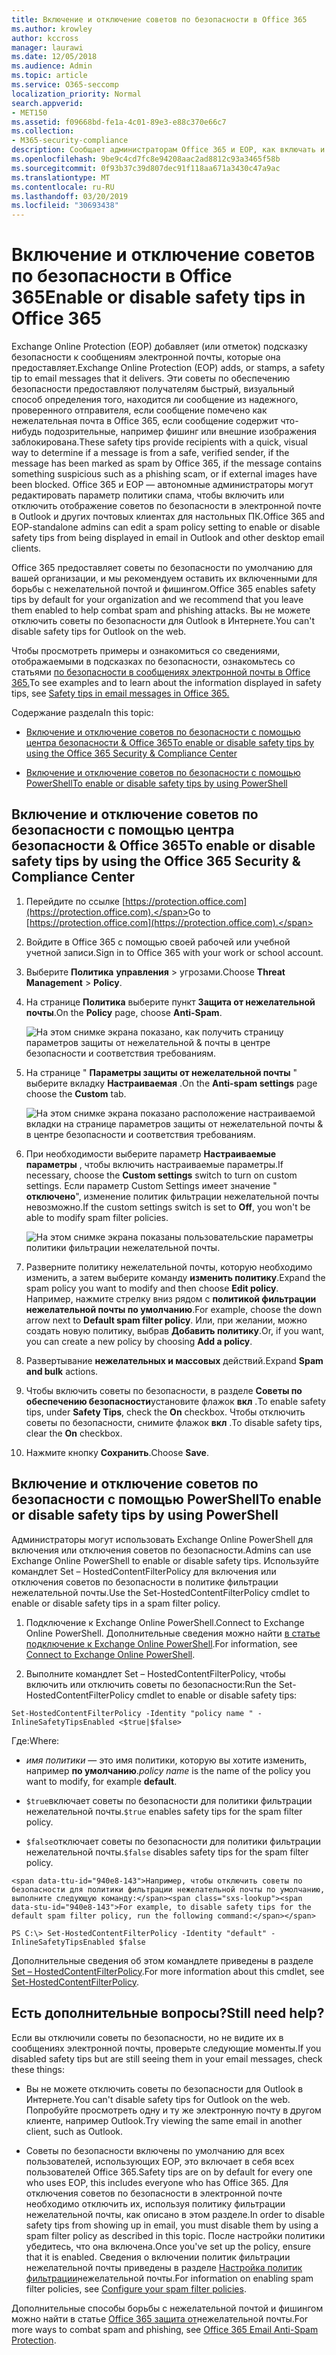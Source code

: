 ```yaml
---
title: Включение и отключение советов по безопасности в Office 365
ms.author: krowley
author: kccross
manager: laurawi
ms.date: 12/05/2018
ms.audience: Admin
ms.topic: article
ms.service: O365-seccomp
localization_priority: Normal
search.appverid:
- MET150
ms.assetid: f09668bd-fe1a-4c01-89e3-e88c370e66c7
ms.collection:
- M365-security-compliance
description: Сообщает администраторам Office 365 и EOP, как включать и отключать советы по безопасности в сообщениях электронной почты.
ms.openlocfilehash: 9be9c4cd7fc8e94208aac2ad8812c93a3465f58b
ms.sourcegitcommit: 0f93b37c39d807dec91f118aa671a3430c47a9ac
ms.translationtype: MT
ms.contentlocale: ru-RU
ms.lasthandoff: 03/20/2019
ms.locfileid: "30693438"
---
```

# <a name="enable-or-disable-safety-tips-in-office-365"></a><span data-ttu-id="940e8-103">Включение и отключение советов по безопасности в Office 365</span><span class="sxs-lookup"><span data-stu-id="940e8-103">Enable or disable safety tips in Office 365</span></span>

<span data-ttu-id="940e8-104">Exchange Online Protection (EOP) добавляет (или отметок) подсказку безопасности к сообщениям электронной почты, которые она предоставляет.</span><span class="sxs-lookup"><span data-stu-id="940e8-104">Exchange Online Protection (EOP) adds, or stamps, a safety tip to email messages that it delivers.</span></span> <span data-ttu-id="940e8-105">Эти советы по обеспечению безопасности предоставляют получателям быстрый, визуальный способ определения того, находится ли сообщение из надежного, проверенного отправителя, если сообщение помечено как нежелательная почта в Office 365, если сообщение содержит что-нибудь подозрительные, например фишинг или внешние изображения заблокирована.</span><span class="sxs-lookup"><span data-stu-id="940e8-105">These safety tips provide recipients with a quick, visual way to determine if a message is from a safe, verified sender, if the message has been marked as spam by Office 365, if the message contains something suspicious such as a phishing scam, or if external images have been blocked.</span></span> <span data-ttu-id="940e8-106">Office 365 и EOP — автономные администраторы могут редактировать параметр политики спама, чтобы включить или отключить отображение советов по безопасности в электронной почте в Outlook и других почтовых клиентах для настольных ПК.</span><span class="sxs-lookup"><span data-stu-id="940e8-106">Office 365 and EOP-standalone admins can edit a spam policy setting to enable or disable safety tips from being displayed in email in Outlook and other desktop email clients.</span></span> 
  
<span data-ttu-id="940e8-107">Office 365 предоставляет советы по безопасности по умолчанию для вашей организации, и мы рекомендуем оставить их включенными для борьбы с нежелательной почтой и фишингом.</span><span class="sxs-lookup"><span data-stu-id="940e8-107">Office 365 enables safety tips by default for your organization and we recommend that you leave them enabled to help combat spam and phishing attacks.</span></span> <span data-ttu-id="940e8-108">Вы не можете отключить советы по безопасности для Outlook в Интернете.</span><span class="sxs-lookup"><span data-stu-id="940e8-108">You can't disable safety tips for Outlook on the web.</span></span>
  
<span data-ttu-id="940e8-109">Чтобы просмотреть примеры и ознакомиться со сведениями, отображаемыми в подсказках по безопасности, ознакомьтесь со статьями [по безопасности в сообщениях электронной почты в Office 365.](safety-tips-in-office-365.md)</span><span class="sxs-lookup"><span data-stu-id="940e8-109">To see examples and to learn about the information displayed in safety tips, see [Safety tips in email messages in Office 365.](safety-tips-in-office-365.md)</span></span>
  
<span data-ttu-id="940e8-110">Содержание раздела</span><span class="sxs-lookup"><span data-stu-id="940e8-110">In this topic:</span></span>
  
- [<span data-ttu-id="940e8-111">Включение и отключение советов по безопасности с помощью центра безопасности &amp; Office 365</span><span class="sxs-lookup"><span data-stu-id="940e8-111">To enable or disable safety tips by using the Office 365 Security &amp; Compliance Center</span></span>](enable-or-disable-safety-tips.md#SandCCsafetytip)
    
- [<span data-ttu-id="940e8-112">Включение и отключение советов по безопасности с помощью PowerShell</span><span class="sxs-lookup"><span data-stu-id="940e8-112">To enable or disable safety tips by using PowerShell</span></span>](enable-or-disable-safety-tips.md#pshellsafetytip)
    
## <a name="to-enable-or-disable-safety-tips-by-using-the-office-365-security-amp-compliance-center"></a><span data-ttu-id="940e8-113">Включение и отключение советов по безопасности с помощью центра безопасности &amp; Office 365</span><span class="sxs-lookup"><span data-stu-id="940e8-113">To enable or disable safety tips by using the Office 365 Security &amp; Compliance Center</span></span>
<span data-ttu-id="940e8-114"><a name="SandCCsafetytip"> </a></span><span class="sxs-lookup"><span data-stu-id="940e8-114"></span></span>

1. <span data-ttu-id="940e8-115">Перейдите по ссылке [https://protection.office.com](https://protection.office.com).</span><span class="sxs-lookup"><span data-stu-id="940e8-115">Go to [https://protection.office.com](https://protection.office.com).</span></span>
    
2. <span data-ttu-id="940e8-116">Войдите в Office 365 с помощью своей рабочей или учебной учетной записи.</span><span class="sxs-lookup"><span data-stu-id="940e8-116">Sign in to Office 365 with your work or school account.</span></span>
    
3. <span data-ttu-id="940e8-117">Выберите **Политика** **управления** \> угрозами.</span><span class="sxs-lookup"><span data-stu-id="940e8-117">Choose **Threat Management** \> **Policy**.</span></span> 
    
4. <span data-ttu-id="940e8-118">На странице **Политика** выберите пункт **Защита от нежелательной почты**.</span><span class="sxs-lookup"><span data-stu-id="940e8-118">On the **Policy** page, choose **Anti-Spam**.</span></span>
    
    ![На этом снимке экрана показано, как получить страницу параметров защиты от нежелательной &amp; почты в центре безопасности и соответствия требованиям.](media/b8eb2ee3-2eb1-4ea2-b138-f6d7fb2e23de.png)
  
5. <span data-ttu-id="940e8-120">На странице " **Параметры защиты от нежелательной почты** " выберите вкладку **Настраиваемая** .</span><span class="sxs-lookup"><span data-stu-id="940e8-120">On the **Anti-spam settings** page choose the **Custom** tab.</span></span> 
    
    ![На этом снимке экрана показано расположение настраиваемой вкладки на странице параметров защиты от нежелательной почты &amp; в центре безопасности и соответствия требованиям.](media/1d688d23-e6f3-4de5-84a7-e8ce31786193.png)
  
6. <span data-ttu-id="940e8-122">При необходимости выберите параметр **Настраиваемые параметры** , чтобы включить настраиваемые параметры.</span><span class="sxs-lookup"><span data-stu-id="940e8-122">If necessary, choose the **Custom settings** switch to turn on custom settings.</span></span> <span data-ttu-id="940e8-123">Если параметр Custom Settings имеет значение " **отключено**", изменение политик фильтрации нежелательной почты невозможно.</span><span class="sxs-lookup"><span data-stu-id="940e8-123">If the custom settings switch is set to **Off**, you won't be able to modify spam filter policies.</span></span>
    
    ![На этом снимке экрана показаны пользовательские параметры политики фильтрации нежелательной почты.](media/94f900ad-b556-4a31-a3ac-acfcd72e71b8.png)
  
7. <span data-ttu-id="940e8-125">Разверните политику нежелательной почты, которую необходимо изменить, а затем выберите команду **изменить политику**.</span><span class="sxs-lookup"><span data-stu-id="940e8-125">Expand the spam policy you want to modify and then choose **Edit policy**.</span></span> <span data-ttu-id="940e8-126">Например, нажмите стрелку вниз рядом с **политикой фильтрации нежелательной почты по умолчанию**.</span><span class="sxs-lookup"><span data-stu-id="940e8-126">For example, choose the down arrow next to **Default spam filter policy**.</span></span> <span data-ttu-id="940e8-127">Или, при желании, можно создать новую политику, выбрав **Добавить политику**.</span><span class="sxs-lookup"><span data-stu-id="940e8-127">Or, if you want, you can create a new policy by choosing **Add a policy**.</span></span>
    
8. <span data-ttu-id="940e8-128">Развертывание **нежелательных и массовых** действий.</span><span class="sxs-lookup"><span data-stu-id="940e8-128">Expand **Spam and bulk** actions.</span></span> 
    
9. <span data-ttu-id="940e8-129">Чтобы включить советы по безопасности, в разделе **Советы по обеспечению безопасности**установите флажок **вкл** .</span><span class="sxs-lookup"><span data-stu-id="940e8-129">To enable safety tips, under **Safety Tips**, check the **On** checkbox.</span></span> <span data-ttu-id="940e8-130">Чтобы отключить советы по безопасности, снимите флажок **вкл** .</span><span class="sxs-lookup"><span data-stu-id="940e8-130">To disable safety tips, clear the **On** checkbox.</span></span> 
    
10. <span data-ttu-id="940e8-131">Нажмите кнопку **Сохранить**.</span><span class="sxs-lookup"><span data-stu-id="940e8-131">Choose **Save**.</span></span>
    
## <a name="to-enable-or-disable-safety-tips-by-using-powershell"></a><span data-ttu-id="940e8-132">Включение и отключение советов по безопасности с помощью PowerShell</span><span class="sxs-lookup"><span data-stu-id="940e8-132">To enable or disable safety tips by using PowerShell</span></span>
<span data-ttu-id="940e8-133"><a name="pshellsafetytip"> </a></span><span class="sxs-lookup"><span data-stu-id="940e8-133"></span></span>

<span data-ttu-id="940e8-134">Администраторы могут использовать Exchange Online PowerShell для включения или отключения советов по безопасности.</span><span class="sxs-lookup"><span data-stu-id="940e8-134">Admins can use Exchange Online PowerShell to enable or disable safety tips.</span></span> <span data-ttu-id="940e8-135">Используйте командлет Set – HostedContentFilterPolicy для включения или отключения советов по безопасности в политике фильтрации нежелательной почты.</span><span class="sxs-lookup"><span data-stu-id="940e8-135">Use the Set-HostedContentFilterPolicy cmdlet to enable or disable safety tips in a spam filter policy.</span></span>
  
1. <span data-ttu-id="940e8-136">Подключение к Exchange Online PowerShell.</span><span class="sxs-lookup"><span data-stu-id="940e8-136">Connect to Exchange Online PowerShell.</span></span> <span data-ttu-id="940e8-137">Дополнительные сведения можно найти [в статье подключение к Exchange Online PowerShell](http://go.microsoft.com/fwlink/p/?LinkId=396554).</span><span class="sxs-lookup"><span data-stu-id="940e8-137">For information, see [Connect to Exchange Online PowerShell](http://go.microsoft.com/fwlink/p/?LinkId=396554).</span></span>
    
2. <span data-ttu-id="940e8-138">Выполните командлет Set – HostedContentFilterPolicy, чтобы включить или отключить советы по безопасности:</span><span class="sxs-lookup"><span data-stu-id="940e8-138">Run the Set-HostedContentFilterPolicy cmdlet to enable or disable safety tips:</span></span>
    
  ```
  Set-HostedContentFilterPolicy -Identity "policy name " -InlineSafetyTipsEnabled <$true|$false>
  ```

<span data-ttu-id="940e8-139">Где:</span><span class="sxs-lookup"><span data-stu-id="940e8-139">Where:</span></span>
    
  -  <span data-ttu-id="940e8-140">*имя политики* — это имя политики, которую вы хотите изменить, например **по умолчанию**.</span><span class="sxs-lookup"><span data-stu-id="940e8-140">*policy name*  is the name of the policy you want to modify, for example **default**.</span></span>
    
  -  <span data-ttu-id="940e8-141">`$true`включает советы по безопасности для политики фильтрации нежелательной почты.</span><span class="sxs-lookup"><span data-stu-id="940e8-141">`$true` enables safety tips for the spam filter policy.</span></span> 
    
  -  <span data-ttu-id="940e8-142">`$false`отключает советы по безопасности для политики фильтрации нежелательной почты.</span><span class="sxs-lookup"><span data-stu-id="940e8-142">`$false` disables safety tips for the spam filter policy.</span></span> 
    
    <span data-ttu-id="940e8-143">Например, чтобы отключить советы по безопасности для политики фильтрации нежелательной почты по умолчанию, выполните следующую команду:</span><span class="sxs-lookup"><span data-stu-id="940e8-143">For example, to disable safety tips for the default spam filter policy, run the following command:</span></span>
    
  ```
  PS C:\> Set-HostedContentFilterPolicy -Identity "default" -InlineSafetyTipsEnabled $false
  ```

<span data-ttu-id="940e8-144">Дополнительные сведения об этом командлете приведены в разделе [Set – HostedContentFilterPolicy](https://technet.microsoft.com/library/jj200781.aspx).</span><span class="sxs-lookup"><span data-stu-id="940e8-144">For more information about this cmdlet, see [Set-HostedContentFilterPolicy](https://technet.microsoft.com/library/jj200781.aspx).</span></span>
    
## <a name="still-need-help"></a><span data-ttu-id="940e8-145">Есть дополнительные вопросы?</span><span class="sxs-lookup"><span data-stu-id="940e8-145">Still need help?</span></span>
<span data-ttu-id="940e8-146"><a name="pshellsafetytip"> </a></span><span class="sxs-lookup"><span data-stu-id="940e8-146"></span></span>

<span data-ttu-id="940e8-147">Если вы отключили советы по безопасности, но не видите их в сообщениях электронной почты, проверьте следующие моменты.</span><span class="sxs-lookup"><span data-stu-id="940e8-147">If you disabled safety tips but are still seeing them in your email messages, check these things:</span></span>
  
- <span data-ttu-id="940e8-148">Вы не можете отключить советы по безопасности для Outlook в Интернете.</span><span class="sxs-lookup"><span data-stu-id="940e8-148">You can't disable safety tips for Outlook on the web.</span></span> <span data-ttu-id="940e8-149">Попробуйте просмотреть одну и ту же электронную почту в другом клиенте, например Outlook.</span><span class="sxs-lookup"><span data-stu-id="940e8-149">Try viewing the same email in another client, such as Outlook.</span></span>
    
- <span data-ttu-id="940e8-150">Советы по безопасности включены по умолчанию для всех пользователей, использующих EOP, это включает в себя всех пользователей Office 365.</span><span class="sxs-lookup"><span data-stu-id="940e8-150">Safety tips are on by default for every one who uses EOP, this includes everyone who has Office 365.</span></span> <span data-ttu-id="940e8-151">Для отключения советов по безопасности в электронной почте необходимо отключить их, используя политику фильтрации нежелательной почты, как описано в этом разделе.</span><span class="sxs-lookup"><span data-stu-id="940e8-151">In order to disable safety tips from showing up in email, you must disable them by using a spam filter policy as described in this topic.</span></span> <span data-ttu-id="940e8-152">После настройки политики убедитесь, что она включена.</span><span class="sxs-lookup"><span data-stu-id="940e8-152">Once you've set up the policy, ensure that it is enabled.</span></span> <span data-ttu-id="940e8-153">Сведения о включении политик фильтрации нежелательной почты приведены в разделе [Настройка политик фильтрации](https://technet.microsoft.com/library/jj200684.aspx)нежелательной почты.</span><span class="sxs-lookup"><span data-stu-id="940e8-153">For information on enabling spam filter policies, see [Configure your spam filter policies](https://technet.microsoft.com/library/jj200684.aspx).</span></span>
    
<span data-ttu-id="940e8-154">Дополнительные способы борьбы с нежелательной почтой и фишингом можно найти в статье [Office 365 защита от](anti-spam-protection.md)нежелательной почты.</span><span class="sxs-lookup"><span data-stu-id="940e8-154">For more ways to combat spam and phishing, see [Office 365 Email Anti-Spam Protection](anti-spam-protection.md).</span></span>
  

